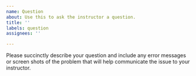 ```yaml
---
name: Question
about: Use this to ask the instructor a question.
title: ''
labels: question
assignees: ''

---
```


Please succinctly describe your question and include any error messages or screen shots of the problem that will help communicate the issue to your instructor.
